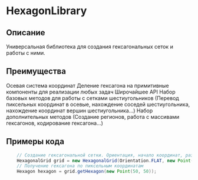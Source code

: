 # HexagonLibrary
## Описание
Универсальная библиотека для создания гексагональных сеток и работы с ними. 
## Преимущества
 Осевая система координат
 Деление гексагона на примитивные компоненты для реализации любых задач
 Широчайшее API
 Набор базовых методов для работы с сетками шестиугольников (Перевод пиксельных координат в осевые, нахождение соседей шестиугольника, нахождение координат вершин шестиугольника...)
 Набор дополнительных методов (Создание регионов, работа с массивами гексагонов, кодирование гексагона...)
## Примеры кода
```java
    // Создание гексагональной сетки. Ориентация, начало координат, размер гексагона, настройки Morton64 (в большинстве случаев менять не надо)
    HexagonalGrid grid = new HexagonalGrid(Orientation.FLAT, new Point(0, 0), new Point(20, 10), new Morton64(2, 32));
    // Получение гексагона по пиксельным координатам
    Hexagon hexagon = grid.getHexagon(new Point(50, 50));
```
